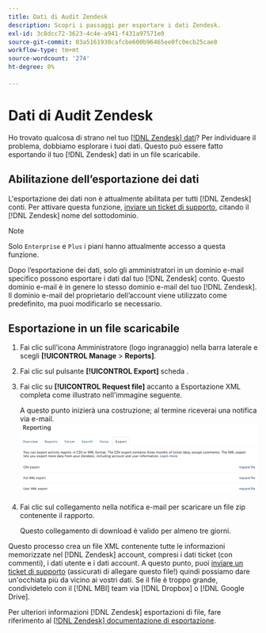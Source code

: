 ```yaml
---
title: Dati di Audit Zendesk
description: Scopri i passaggi per esportare i dati Zendesk.
exl-id: 3c8dcc72-3623-4c4e-a941-f431a97571e0
source-git-commit: 03a5161930cafcbe600b96465ee0fc0ecb25cae8
workflow-type: tm+mt
source-wordcount: '274'
ht-degree: 0%

---
```


# Dati di Audit Zendesk

Ho trovato qualcosa di strano nel tuo [[!DNL Zendesk] dati](../integrations/exp-zendesk-data.md)? Per individuare il problema, dobbiamo esplorare i tuoi dati. Questo può essere fatto esportando il tuo [!DNL Zendesk] dati in un file scaricabile.

## Abilitazione dell’esportazione dei dati

L&#39;esportazione dei dati non è attualmente abilitata per tutti [!DNL Zendesk] conti. Per attivare questa funzione, [inviare un ticket di supporto](../../../guide-overview.md), citando il [!DNL Zendesk] nome del sottodominio.

>[!NOTE]
>
>Solo `Enterprise` e `Plus` i piani hanno attualmente accesso a questa funzione.

Dopo l’esportazione dei dati, solo gli amministratori in un dominio e-mail specifico possono esportare i dati dal tuo [!DNL Zendesk] conto. Questo dominio e-mail è in genere lo stesso dominio e-mail del tuo [!DNL Zendesk]. Il dominio e-mail del proprietario dell’account viene utilizzato come predefinito, ma puoi modificarlo se necessario.

## Esportazione in un file scaricabile

1. Fai clic sull’icona Amministratore (logo ingranaggio) nella barra laterale e scegli **[!UICONTROL Manage** > **Reports]**.
1. Fai clic sul pulsante **[!UICONTROL Export]** scheda .
1. Fai clic su **[!UICONTROL Request file]** accanto a Esportazione XML completa come illustrato nell&#39;immagine seguente.

   A questo punto inizierà una costruzione; al termine riceverai una notifica via e-mail.
   ![reports_export_new.png](../../../assets/reports_export_new.png)

1. Fai clic sul collegamento nella notifica e-mail per scaricare un file zip contenente il rapporto.

   Questo collegamento di download è valido per almeno tre giorni.

Questo processo crea un file XML contenente tutte le informazioni memorizzate nel [!DNL Zendesk] account, compresi i dati ticket (con commenti), i dati utente e i dati account. A questo punto, puoi [inviare un ticket di supporto](../../../guide-overview.md) (assicurati di allegare questo file!) quindi possiamo dare un&#39;occhiata più da vicino ai vostri dati. Se il file è troppo grande, condividetelo con il [!DNL MBI] team via [!DNL Dropbox] o [!DNL Google Drive].

Per ulteriori informazioni [!DNL Zendesk] esportazioni di file, fare riferimento al [[!DNL Zendesk] documentazione di esportazione](https://support.zendesk.com/entries/23002207-Exporting-data-to-a-CSV-or-XML-file-Plus-and-Enterprise-).
